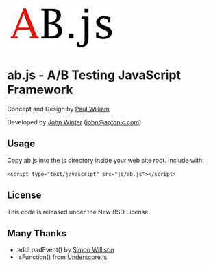 ![Logo](https://github.com/newzealandpaul/ab.js/raw/markdown-test/web/1.png)

# ab.js - A/B Testing JavaScript Framework

Concept and Design by [Paul William](https://github.com/newzealandpaul)

Developed by [John Winter](http://www.aptonic.com) (john@aptonic.com)

## Usage

Copy ab.js into the js directory inside your web site root. Include with:

`<script type="text/javascript" src="js/ab.js"></script>`

## License

This code is released under the New BSD License.

## Many Thanks 

* addLoadEvent() by [Simon Willison](http://simonwillison.net/2004/may/26/addloadevent/)
* isFunction() from [Underscore.js](http://documentcloud.github.com/underscore/)

